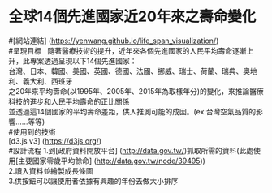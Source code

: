 # 全球14個先進國家近20年來之壽命變化  
#[網站連結] (https://yenwang.github.io/life_span_visualization/)  
#呈現目標  
隨著醫療技術的提升，近年來各個先進國家的人民平均壽命逐漸上升，此專案透過呈現以下14個先進國家：  
台灣、日本、韓國、美國、英國、德國、法國、挪威、瑞士、荷蘭、瑞典、奧地利、義大利、西班牙  
之20年來平均壽命(以1995年、2005年、2015年為取樣年分)的變化，來推論醫療科技的進步和人民平均壽命的正比關係  
並透過這14個國家的平均壽命差距，供人推測可能的成因。(ex:台灣空氣品質的影響......等等)  
#使用到的技術  
[d3.js v3] (https://d3js.org/)  
#設計流程 
1.到[政府資料開放平台] (http://data.gov.tw/)抓取所需的資料(此處使用[主要國家零歲平均餘命] (http://data.gov.tw/node/39495))  
2.讀入資料並繪製成長條圖  
3.供按鈕可以讓使用者依據有興趣的年份去做大小排序  
